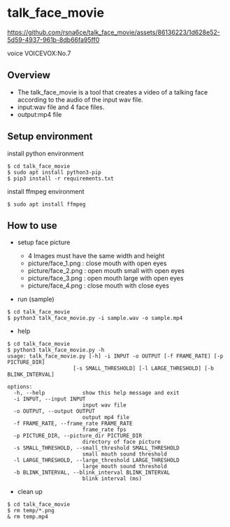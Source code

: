 # talk_face_movie

https://github.com/rsna6ce/talk_face_movie/assets/86136223/1d628e52-5d59-4937-961b-8db66fa95ff0

voice VOICEVOX:No.7

## Overview
* The talk_face_movie is a tool that creates a video of a talking face according to the audio of the input wav file.
* input:wav file and 4 face files.
* output:mp4 file

## Setup environment
install python environment
```
$ cd talk_face_movie
$ sudo apt install python3-pip
$ pip3 install -r requirements.txt
```

install ffmpeg environment
```
$ sudo apt install ffmpeg
```

## How to use
* setup face picture
    * 4 Images must have the same width and height
    * picture/face_1.png : close mouth with open eyes
    * picture/face_2.png : open mouth small with open eyes
    * picture/face_3.png : open mouth large with open eyes
    * picture/face_4.png : close mouth with close eyes

* run (sample)
```
$ cd talk_face_movie
$ python3 talk_face_movie.py -i sample.wav -o sample.mp4
```
* help
```
$ cd talk_face_movie
$ python3 talk_face_movie.py -h
usage: talk_face_movie.py [-h] -i INPUT -o OUTPUT [-f FRAME_RATE] [-p PICTURE_DIR]
                     [-s SMALL_THRESHOLD] [-l LARGE_THRESHOLD] [-b BLINK_INTERVAL]

options:
  -h, --help            show this help message and exit
  -i INPUT, --input INPUT
                        input wav file
  -o OUTPUT, --output OUTPUT
                        output mp4 file
  -f FRAME_RATE, --frame_rate FRAME_RATE
                        frame_rate fps
  -p PICTURE_DIR, --picture_dir PICTURE_DIR
                        directory of face picture
  -s SMALL_THRESHOLD, --small_threshold SMALL_THRESHOLD
                        small mouth sound threshold
  -l LARGE_THRESHOLD, --large_threshold LARGE_THRESHOLD
                        large mouth sound threshold
  -b BLINK_INTERVAL, --blink_interval BLINK_INTERVAL
                        blink interval (ms)
```

* clean up
```
$ cd talk_face_movie
$ rm temp/*.png
& rm temp.mp4
```
